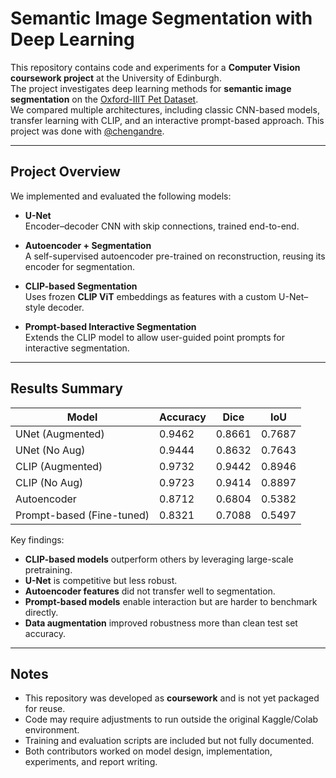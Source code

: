 # Semantic Image Segmentation with Deep Learning
This repository contains code and experiments for a **Computer Vision coursework project** at the University of Edinburgh.  
The project investigates deep learning methods for **semantic image segmentation** on the [Oxford-IIIT Pet Dataset](https://www.robots.ox.ac.uk/%7Evgg/data/pets/).  
We compared multiple architectures, including classic CNN-based models, transfer learning with CLIP, and an interactive prompt-based approach. 
This project was done with [@chengandre](https://github.com/chengandre).

---

## Project Overview

We implemented and evaluated the following models:

- **U-Net**  
  Encoder–decoder CNN with skip connections, trained end-to-end.  

- **Autoencoder + Segmentation**  
  A self-supervised autoencoder pre-trained on reconstruction, reusing its encoder for segmentation.  

- **CLIP-based Segmentation**  
  Uses frozen **CLIP ViT** embeddings as features with a custom U-Net–style decoder.  

- **Prompt-based Interactive Segmentation**  
  Extends the CLIP model to allow user-guided point prompts for interactive segmentation.  


---

## Results Summary

| Model                  | Accuracy | Dice  | IoU   |
|-------------------------|----------|-------|-------|
| UNet (Augmented)        | 0.9462   | 0.8661| 0.7687|
| UNet (No Aug)           | 0.9444   | 0.8632| 0.7643|
| CLIP (Augmented)        | 0.9732   | 0.9442| 0.8946|
| CLIP (No Aug)           | 0.9723   | 0.9414| 0.8897|
| Autoencoder             | 0.8712   | 0.6804| 0.5382|
| Prompt-based (Fine-tuned)| 0.8321  | 0.7088| 0.5497|

Key findings:
- **CLIP-based models** outperform others by leveraging large-scale pretraining.  
- **U-Net** is competitive but less robust.  
- **Autoencoder features** did not transfer well to segmentation.  
- **Prompt-based models** enable interaction but are harder to benchmark directly.  
- **Data augmentation** improved robustness more than clean test set accuracy.  

---

## Notes

- This repository was developed as **coursework** and is not yet packaged for reuse.  
- Code may require adjustments to run outside the original Kaggle/Colab environment.  
- Training and evaluation scripts are included but not fully documented.
- Both contributors worked on model design, implementation, experiments, and report writing.


